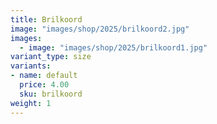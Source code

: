 ```yaml
---
title: Brilkoord
image: "images/shop/2025/brilkoord2.jpg"
images: 
  - image: "images/shop/2025/brilkoord1.jpg"
variant_type: size
variants:
- name: default
  price: 4.00
  sku: brilkoord
weight: 1
---
```



